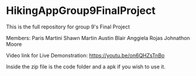 # HikingAppGroup9FinalProject
This is the full repository for group 9's Final Project

Members:
Paris Martini
Shawn Martin
Austin Blair
Anggiela Rojas
Johnathon Moore

Video link for Live Demonstration: https://youtu.be/on6QHZsTnBo

Inside the zip file is the code folder and a apk if you wish to use it.

